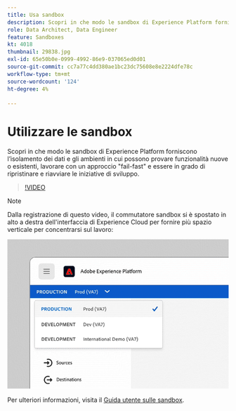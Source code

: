 ```yaml
---
title: Usa sandbox
description: Scopri in che modo le sandbox di Experience Platform forniscono l’isolamento dei dati e gli ambienti in cui possono provare funzionalità nuove o esistenti, lavorare con un approccio "fail-fast" e essere in grado di ripristinare e riavviare le iniziative di sviluppo.
role: Data Architect, Data Engineer
feature: Sandboxes
kt: 4018
thumbnail: 29838.jpg
exl-id: 65e50b0e-0999-4992-86e9-037065ed0d01
source-git-commit: cc7a77c4dd380ae1bc23dc75608e8e2224dfe78c
workflow-type: tm+mt
source-wordcount: '124'
ht-degree: 4%

---
```


# Utilizzare le sandbox

Scopri in che modo le sandbox di Experience Platform forniscono l’isolamento dei dati e gli ambienti in cui possono provare funzionalità nuove o esistenti, lavorare con un approccio &quot;fail-fast&quot; e essere in grado di ripristinare e riavviare le iniziative di sviluppo.

>[!VIDEO](https://video.tv.adobe.com/v/29838/?quality=12&learn=on)

>[!NOTE]
>
>Dalla registrazione di questo video, il commutatore sandbox si è spostato in alto a destra dell&#39;interfaccia di Experience Cloud per fornire più spazio verticale per concentrarsi sul lavoro:
>
> ![Trasferimento del commutatore sandbox](../assets/sandbox-switcher.gif)

Per ulteriori informazioni, visita il [Guida utente sulle sandbox](https://experienceleague.adobe.com/docs/experience-platform/sandbox/home.html?lang=it).
